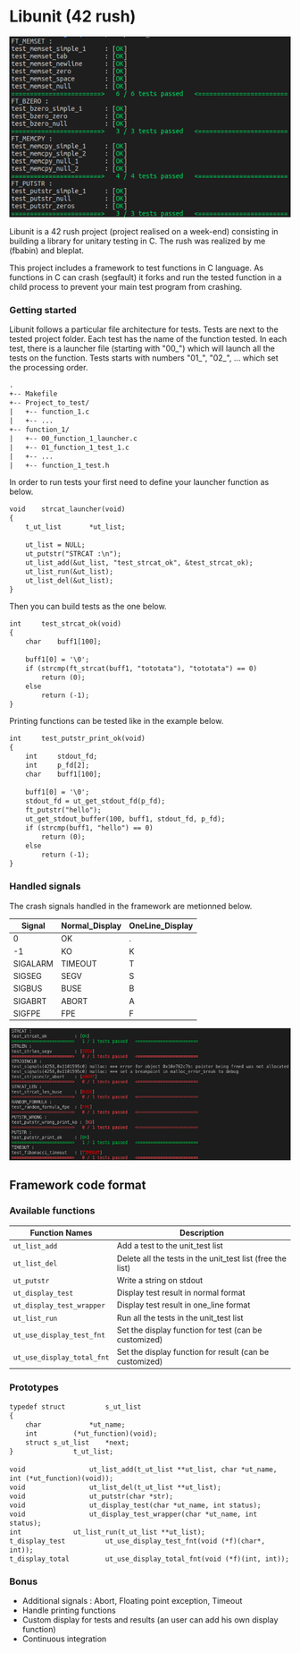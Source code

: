 # Libunit (42 rush)

![Screenshot](real_test.png)

Libunit is a 42 rush project (project realised on a week-end) consisting in building a library for unitary testing in C. The rush was realized by me (fbabin) and bleplat.

This project includes a framework to test functions in C language. As functions in C can crash (segfault) it forks and run the tested function in a child process to prevent your main test program from crashing.

### Getting started

Libunit follows a particular file architecture for tests. Tests are next to the tested project folder. Each test has the name of the function tested. In each test, there is a launcher file (starting with "00_") which will launch all the tests on the function. Tests starts with numbers "01_", "02_", ... which set the processing order. 

```
.
+-- Makefile
+-- Project_to_test/
|   +-- function_1.c
|   +-- ...
+-- function_1/
|   +-- 00_function_1_launcher.c
|   +-- 01_function_1_test_1.c
|   +-- ...
|   +-- function_1_test.h
```

In order to run tests your first need to define your launcher function as below.

```
void	strcat_launcher(void)
{
	t_ut_list		*ut_list;

	ut_list = NULL;
	ut_putstr("STRCAT :\n");
	ut_list_add(&ut_list, "test_strcat_ok", &test_strcat_ok);
	ut_list_run(&ut_list);
	ut_list_del(&ut_list);
}
```

Then you can build tests as the one below.

```
int		test_strcat_ok(void)
{
	char	buff1[100];

	buff1[0] = '\0';
	if (strcmp(ft_strcat(buff1, "tototata"), "tototata") == 0)
		return (0);
	else
		return (-1);
}
```

Printing functions can be tested like in the example below.

```
int		test_putstr_print_ok(void)
{
	int		stdout_fd;
	int		p_fd[2];
	char	buff1[100];

	buff1[0] = '\0';
	stdout_fd = ut_get_stdout_fd(p_fd);
	ft_putstr("hello");
	ut_get_stdout_buffer(100, buff1, stdout_fd, p_fd);
	if (strcmp(buff1, "hello") == 0)
		return (0);
	else
		return (-1);
}
```

### Handled signals

The crash signals handled in the framework are metionned below.

| Signal   | Normal_Display | OneLine_Display |
| -------- | -------------- | --------------- |
| 0        | OK             | .               |
| -1       | KO             | K               |
| SIGALARM | TIMEOUT        | T               |
| SIGSEG   | SEGV           | S               |
| SIGBUS   | BUSE           | B               |
| SIGABRT  | ABORT          | A               |
| SIGFPE   | FPE            | F               |

![Screenshot](test.png)

## Framework code format

### Available functions

| Function Names                 | Description                                                |
| ------------------------------ | ---------------------------------------------------------- |
| ```ut_list_add```              | Add a test to the unit_test list                           |
| ```ut_list_del```              | Delete all the tests in the unit_test list (free the list) |
| ```ut_putstr```                | Write a string on stdout                                   |
| ```ut_display_test```          | Display test result in normal format                       |
| ```ut_display_test_wrapper```  | Display test result in one_line format                     |
| ```ut_list_run```              | Run all the tests in the unit_test list                    |
| ```ut_use_display_test_fnt```  | Set the display function for test (can be customized)      |
| ```ut_use_display_total_fnt``` | Set the display function for result (can be customized)    |

### Prototypes

```
typedef struct			s_ut_list
{
	char			*ut_name;
	int			(*ut_function)(void);
	struct s_ut_list	*next;
}				t_ut_list;

void				ut_list_add(t_ut_list **ut_list, char *ut_name, int (*ut_function)(void));
void				ut_list_del(t_ut_list **ut_list);
void				ut_putstr(char *str);
void				ut_display_test(char *ut_name, int status);
void				ut_display_test_wrapper(char *ut_name, int status);
int				ut_list_run(t_ut_list **ut_list);
t_display_test			ut_use_display_test_fnt(void (*f)(char*, int));
t_display_total			ut_use_display_total_fnt(void (*f)(int, int));
```

### Bonus

* Additional signals : Abort, Floating point exception, Timeout
* Handle printing functions
* Custom display for tests and results (an user can add his own display function)
* Continuous integration



